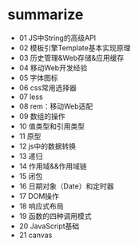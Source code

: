 # summarize

*   01 JS中String的高级API
*   02 模板引擎Template基本实现原理
*   03 历史管理&Web存储&应用缓存
*   04 移动Web开发经验
*   05 字体图标
*   06 css常用选择器
*   07 less
*   08 rem：移动Web适配
*   09 数组的操作
*   10 值类型和引用类型
*   11 原型
*   12 js中的数据转换
*   13 递归
*   14 作用域&&作用域链
*   15 闭包
*   16 日期对象（Date）和定时器
*   17 DOM操作
*   18 响应式布局
*   19 函数的四种调用模式
*   20 JavaScript基础
*   21 canvas
